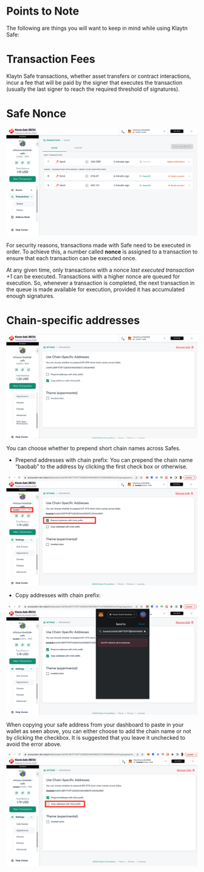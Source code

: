 # Points to Note <a id="Points to Note"></a>

The following are things you will want to keep in mind while using Klaytn Safe:

# Transaction Fees <a id="Transaction Fees"></a>

Klaytn Safe transactions, whether asset transfers or contract interactions, incur a fee that will be paid by the signer that executes the transaction (usually the last signer to reach the required threshold of signatures).

# Safe Nonce <a id="Safe Nonce"></a>

![](../img/klaytn-safe/21_safeNounce.png)

For security reasons, transactions made with Safe need to be executed in order. To achieve this, a number called **nonce** is assigned to a transaction to ensure that each transaction can be executed once.

At any given time, only transactions with a nonce _last executed transaction +1_ can be executed. Transactions with a higher nonce are queued for execution. So, whenever a transaction is completed, the next transaction in the queue is made available for execution, provided it has accumulated enough signatures.


# Chain-specific addresses <a id="Chain-specific addresses"></a>

![](../img/klaytn-safe/22_chainSpec.png)


You can choose whether to prepend short chain names across Safes.

* Prepend addresses with chain prefix: You can prepend the chain name “baobab” to the address by clicking the first check box or otherwise.

![](../img/klaytn-safe/23_acctPrepend.png)

* Copy addresses with chain prefix:

![](../img/klaytn-safe/24_chainAddrError.png)

When copying your safe address from your dashboard to paste in your wallet as seen above, you can either choose to add the chain name or not by clicking the checkbox. It is suggested that you leave it unchecked to avoid the error above.

![](../img/klaytn-safe/25_copyAcctPrepend.png)